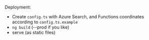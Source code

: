 Deployment:

- Create `config.ts` with Azure Search, and Functions coordinates according to `config.ts.example`
- `ng build` (--prod if you like)
- serve (as static files)